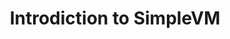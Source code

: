 ---
layout: tutorial_hands_on
title: "Introdiction to SimpleVM"
time_estimation: "60M"
questions:
- "XX"
- "XX"
objectives:
- "XX"
- "XX"
key_points:
- "XX"
- "XX"
contributions:
  authorship:
    - "XX"
  editing:
    - "XX"
  funding:
    - "XX"

---